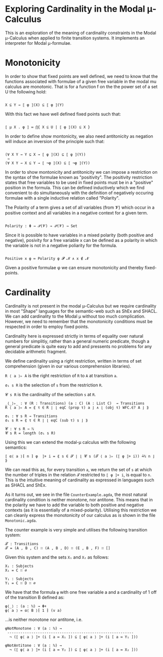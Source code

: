 Exploring Cardinality in the Modal μ-Calculus 
==============================================

This is an exploration of the meaning of cardinality constraints in
the Modal μ-Calculus when applied to finite transition systems. It
implements an interpreter for Modal μ-formulae.

Monotonicity 
============

In order to show that fixed points are well defined, we need to know
that the functions associated with formulae of a given free variable
in the modal mu calculus are monotonic. That is for a function f on
the the power set of a set U the following hold:

~~~

X ⊆ Y → ⟦ φ ⟧(X) ⊆ ⟦ φ ⟧(Y)

~~~

With this fact we have well defined fixed points such that: 

~~~

⟦ μ X . φ ⟧ ≔ ⋂{ X ⊆ U | ⟦ φ ⟧(X) ⊆ X }

~~~ 

In order to define show montonicity, we also need antitonicity as negation 
will induce an inversion of the principle such that: 

~~~

(∀ X Y → Y ⊆ X → ⟦ φ ⟧(X) ⊆ ⟦ φ ⟧(Y))
 → 
(∀ X Y → X ⊆ Y → ⟦ ¬φ ⟧(X) ⊆ ⟦ ¬φ ⟧(Y))

~~~

In order to show montonicity and antitonicity we can impose a
restriction on the syntax of the formulae known as "positivity". The
positivity restriction states that free variables to be used in fixed
points must be in a "positive" position in the formula. This can be
defined inductively which we find convenient to do simultaneously with
the definition of negatively occuring formulae with a single inductive
relation called "Polarity". 

The Polarity of a term gives a set of all variables (from 𝓥) which occur 
in a positive context and all variables in a negative context for a given term. 

~~~

Polarity : Φ → 𝒫(𝓥) → 𝒫(𝓥) → Set

~~~

Since it is possible to have variables in a mixed polarity (both
positive and negative), posivity for a free variable x can be defined
as a polarity in which the variable is not in a negative poliarity for
the formula.

~~~

Positive x φ ≔ Polarity φ 𝓟 𝓝 ∧ x ∉ 𝓝

~~~

Given a positive formulae φ we can ensure monotonicity and thereby
fixed-points.

Cardinality 
===========

Cardinality is not present in the modal μ-Calculus but we require
cardinality in most "Shape" languages for the semantic-web such as
ShEx and SHACL. We can add cardinality to the Modal μ without too much
complication. However, we need to remember that the monotonicity
conditions must be respected in order to employ fixed points. 

Cardinality here is expressed strictly in terms of equality over
natural numbers for simplitiy, rather than a general numeric
predicate, though a general predicate is quite easy to add and
pressents no problems for any decidable arithmetic fragment.

We define cardinality using a right restriction, written in terms of
set comprehension (given in our various comprehension libraries). 

`R ⟨ a ⟩▹ A` is the right restriction of `R` to `A` at transition `a`. 

`σ₁ s R` is the selection of `s` from the restriction `R`.

`𝓒 s R` is the cardinality of the selection `s` at `R`.

~~~
_⟨_⟩▹_ : ∀ (R : Transitions) (a : C) (A : List C)  → Transitions
R ⟨ a ⟩▹ A = ⟪ τ ∈ R ∣ ⌊ eqC (prop τ) a ⌋ ∧ ⌊ (obj τ) WFC.∈? A ⌋ ⟫

σ₁ : ∀ s R → Transitions
σ₁ s R = ⟪ τ ∈ R ∣ ⌊ eqC (sub τ) s ⌋ ⟫

𝓒 : ∀ s R → ℕ
𝓒 s R = length (σ₁ s R)
~~~

Using this we can extend the modal-μ calculus with the following semantics: 

~~~
⟦ α⟨ a ⟩⁅ n ⁆ φ  ⟧+ i = ⟪ s ∈ 𝓢 ∣ ⌊ 𝓒 s (𝓣 ⟨ a ⟩▹ (⟦ φ ⟧+ i)) ≟ℕ n ⌋ ⟫
~~~

We can read this as, for every transition `a`, we return the set of
`s` at which the number of triples in the relation `𝓣` restricted to
`⟦ φ ⟧+ i`, is equal to `n`. This is the intuitive meaning of
cardinality as expressed in languages such as SHACL and ShEx.

As it turns out, we see in the file `CounterExample.agda`, the most
natural cardinality condition is neither monotone, nor antitone. This
means that in the polarity we have to add the variable to both
positive and negative contexts (as it is essentially of a
mixed-polarity). Utilising this restriction we can cleanly express the
monotonicity of our calculus as is shown in the file `Monotonic.agda`.

The counter example is very simple and utilises the following
transition system:

~~~
𝓣 : Transitions
𝓣 = (A , B , C) ∷ (A , B , D) ∷ (E , B , F) ∷ []
~~~

Given this system and the sets `X₁` and `X₂` as follows: 

~~~
X₁ : Subjects
X₁ = C ∷ ∅

Y₁ : Subjects
Y₁ = C ∷ D ∷ ∅
~~~

We have that the formula `φ` with one free variable a and a
cardinality of 1 off of the transition B defined as:

~~~
φ⟨_⟩ : (a : ℕ) → Φ+
φ⟨ a ⟩ = α⟨ B ⟩⁅ 1 ⁆ (v a)
~~~

...is neither monotone nor antitone, i.e.

~~~
φNotMonotone : ∀ (a : ℕ) → 
 ----------------------------------------------------------
  ¬ (⟦ φ⟨ a ⟩ ⟧+ (i [ a ≔ X₁ ]) ⊆ ⟦ φ⟨ a ⟩ ⟧+ (i [ a ≔ Y₁ ]))

φNotAntitone : ∀ (a : ℕ) →
  ¬ (⟦ φ⟨ a ⟩ ⟧+ (i [ a ≔ Y₂ ]) ⊆ ⟦ φ⟨ a ⟩ ⟧+ (i [ a ≔ X₂ ]))
~~~



